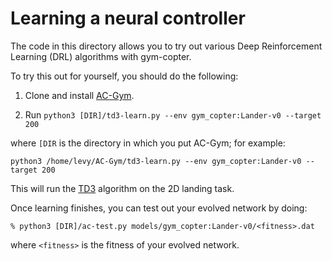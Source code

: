 # Learning a neural controller

The code in this directory allows you to try out various Deep Reinforcement Learning (DRL) algorithms
with gym-copter.

To try this out for yourself, you should do the following:

1. Clone and install [AC-Gym](https://github.com/simondlevy/AC-Gym).  

2. Run ```python3 [DIR]/td3-learn.py --env gym_copter:Lander-v0 --target 200```

where ```[DIR``` is the directory in which you put AC-Gym; for example:

```python3 /home/levy/AC-Gym/td3-learn.py --env gym_copter:Lander-v0 --target 200```

This will run the [TD3](https://arxiv.org/pdf/1802.09477.pdf) algorithm on the 2D landing task.

Once learning finishes, you can test out your evolved network by doing:

```
% python3 [DIR]/ac-test.py models/gym_copter:Lander-v0/<fitness>.dat
```

where ```<fitness>``` is the fitness of your evolved network.
